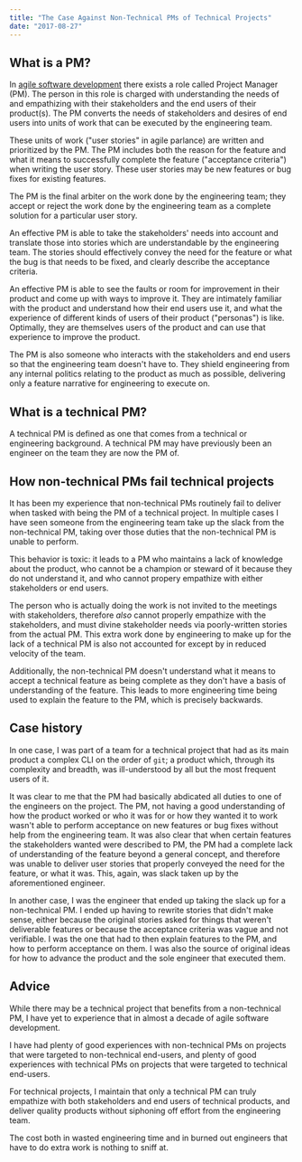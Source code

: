 ```yaml
---
title: "The Case Against Non-Technical PMs of Technical Projects"
date: "2017-08-27"
---
```

## What is a PM?

In [agile software development](https://en.wikipedia.org/wiki/Agile_software_development) there exists a role called Project Manager (PM). The person in this role is charged with understanding the needs of and empathizing with their stakeholders and the end users of their product(s). The PM converts the needs of stakeholders and desires of end users into units of work that can be executed by the engineering team.

These units of work ("user stories" in agile parlance) are written and prioritized by the PM. The PM includes both the reason for the feature and what it means to successfully complete the feature ("acceptance criteria") when writing the user story. These user stories may be new features or bug fixes for existing features.

The PM is the final arbiter on the work done by the engineering team; they accept or reject the work done by the engineering team as a complete solution for a particular user story.

An effective PM is able to take the stakeholders' needs into account and translate those into stories which are understandable by the engineering team. The stories should effectively convey the need for the feature or what the bug is that needs to be fixed, and clearly describe the acceptance criteria.

An effective PM is able to see the faults or room for improvement in their product and come up with ways to improve it. They are intimately familiar with the product and understand how their end users use it, and what the experience of different kinds of users of their product ("personas") is like. Optimally, they are themselves users of the product and can use that experience to improve the product.

The PM is also someone who interacts with the stakeholders and end users so that the engineering team doesn't have to. They shield engineering from any internal politics relating to the product as much as possible, delivering only a feature narrative for engineering to execute on.

## What is a technical PM?

A technical PM is defined as one that comes from a technical or engineering background. A technical PM may have previously been an engineer on the team they are now the PM of.

## How non-technical PMs fail technical projects

It has been my experience that non-technical PMs routinely fail to deliver when tasked with being the PM of a technical project. In multiple cases I have seen someone from the engineering team take up the slack from the non-technical PM, taking over those duties that the non-technical PM is unable to perform.

This behavior is toxic: it leads to a PM who maintains a lack of knowledge about the product, who cannot be a champion or steward of it because they do not understand it, and who cannot propery empathize with either stakeholders or end users.

The person who is actually doing the work is not invited to the meetings with stakeholders, therefore _also_ cannot properly empathize with the stakeholders, and must divine stakeholder needs via poorly-written stories from the actual PM. This extra work done by engineering to make up for the lack of a technical PM is also not accounted for except by in reduced velocity of the team.

Additionally, the non-technical PM doesn't understand what it means to accept a technical feature as being complete as they don't have a basis of understanding of the feature. This leads to more engineering time being used to explain the feature to the PM, which is precisely backwards.

## Case history

In one case, I was part of a team for a technical project that had as its main product a complex CLI on the order of `git`; a product which, through its complexity and breadth, was ill-understood by all but the most frequent users of it.

It was clear to me that the PM had basically abdicated all duties to one of the engineers on the project. The PM, not having a good understanding of how the product worked or who it was for or how they wanted it to work wasn't able to perform acceptance on new features or bug fixes without help from the engineering team. It was also clear that when certain features the stakeholders wanted were described to PM, the PM had a complete lack of understanding of the feature beyond a general concept, and therefore was unable to deliver user stories that properly conveyed the need for the feature, or what it was. This, again, was slack taken up by the aforementioned engineer.

In another case, I was the engineer that ended up taking the slack up for a non-technical PM. I ended up having to rewrite stories that didn't make sense, either because the original stories asked for things that weren't deliverable features or because the acceptance criteria was vague and not verifiable. I was the one that had to then explain features to the PM, and how to perform acceptance on them. I was also the source of original ideas for how to advance the product and the sole engineer that executed them.

## Advice

While there may be a technical project that benefits from a non-technical PM, I have yet to experience that in almost a decade of agile software development.

I have had plenty of good experiences with non-technical PMs on projects that were targeted to non-technical end-users, and plenty of good experiences with technical PMs on projects that were targeted to technical end-users.

For technical projects, I maintain that only a technical PM can truly empathize with both stakeholders and end users of technical products, and deliver quality products without siphoning off effort from the engineering team.

The cost both in wasted engineering time and in burned out engineers that have to do extra work is nothing to sniff at.
